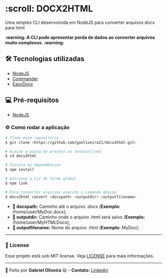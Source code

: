 <p>
  <h1>:scroll: DOCX2HTML</h1>
  <p>Uma simples CLI desenvolvida em NodeJS para converter arquivos docx para html</p>
  <b>:warning: A CLI pode apresentar perda de dados ao converter arquivos muito complexos. :warning:</b>
</p>

## 🛠️ Tecnologias utilizadas

- [NodeJS](https://nodejs.org/en/)
- [Commander](https://github.com/tj/commander.js/#installation)
- [EasyDocx](https://www.npmjs.com/package/node-easy-docx)

## :computer: Pré-requisitos

- [NodeJS](https://nodejs.org/en/)

### ⚙️ Como rodar a aplicação

```bash
# Clone este repositório
$ git clone <https://github.com/gaoliveira21/docx2html.git>

# Acesse a pasta do projeto no terminal/cmd
$ cd docx2html

# Instale as dependências
$ npm install

# Adicione a CLI de forma global
$ npm link

# Para converter arquivos execute o comando abaixo
$ docx2html convert <docxpath> <outputdir> <outputfilename>

```

- **:paperclip: docxpath:** Caminho até o arquivo .docx (**Exemplo:** /home/user/MyDoc.docx);
- **:open_file_folder: outputdir:** Caminho onde o arquivo .html será salvo (**Exemplo:** /home/user/MyHTMLDocs);
- **:bookmark_tabs: outputfilename:** Nome do arquivo .html (**Exemplo:** MyDoc);

---

### :memo: License
Esse projeto está sob MIT license. Veja [LICENSE](https://github.com/gaoliveira21/bootcamp-gostack-fastfeet-api/blob/master/LICENSE.md) para mais informações.

---

:construction_worker: Feito por **Gabriel Oliveira** :smiley: - **Contato:** <a href="https://www.linkedin.com/in/gabriel-jos%C3%A9-de-oliveira-633962197/">Linkedin</a>

